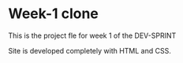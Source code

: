# Week-1 clone

This is the project fle for week 1 of the DEV-SPRINT

Site is developed completely with HTML and CSS.
